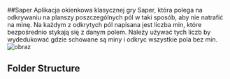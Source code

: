 ##Saper
Aplikacja okienkowa klasycznej gry Saper, która polega na odkrywaniu na planszy poszczególnych pól w taki sposób, aby nie natrafić na minę. Na każdym z odkrytych pól napisana jest liczba min, które bezpośrednio stykają się z danym polem. Należy używać tych liczb by wydedukować gdzie schowane są miny i odkryc wszystkie pola bez min.
![obraz](https://github.com/Jey0204/Saper01/assets/130754053/1d74522b-07e0-4cf2-af6d-cef34f9def4d)

## Folder Structure

